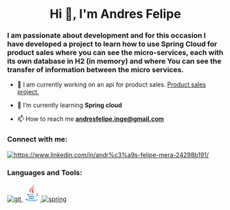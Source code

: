 <h1 align="center">Hi 👋, I'm Andres Felipe</h1>
<h3 align="left">I am passionate about development and for this occasion I have developed a project to learn how to use Spring Cloud for product sales where you can see the micro-services, each with its own database in H2 (in memory) and where You can see the transfer of information between the micro services.</h3>

- 🔭 I am currently working on an api for product sales. [Product sales project.](https://github.com/felimera/backend-cloud.git)

- 🌱 I’m currently learning **Spring cloud**

- 📫 How to reach me **andresfelipe.inge@gmail.com**

<h3 align="left">Connect with me:</h3>
<p align="left">
<a href="https://linkedin.com/in/https://www.linkedin.com/in/andr%c3%a9s-felipe-mera-24298b191/" target="blank"><img align="center" src="https://raw.githubusercontent.com/rahuldkjain/github-profile-readme-generator/master/src/images/icons/Social/linked-in-alt.svg" alt="https://www.linkedin.com/in/andr%c3%a9s-felipe-mera-24298b191/" height="30" width="40" /></a>
</p>

<h3 align="left">Languages and Tools:</h3>
<p align="left"> <a href="https://git-scm.com/" target="_blank" rel="noreferrer"> <img src="https://www.vectorlogo.zone/logos/git-scm/git-scm-icon.svg" alt="git" width="40" height="40"/> </a> <a href="https://www.java.com" target="_blank" rel="noreferrer"> <img src="https://raw.githubusercontent.com/devicons/devicon/master/icons/java/java-original.svg" alt="java" width="40" height="40"/> </a> <a href="https://spring.io/" target="_blank" rel="noreferrer"> <img src="https://www.vectorlogo.zone/logos/springio/springio-icon.svg" alt="spring" width="40" height="40"/> </a> </p>
